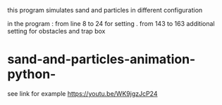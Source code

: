 this program simulates sand and particles in different configuration

in the program : 
 from line 8 to 24 for setting . 
 from 143 to 163 additional setting for obstacles and trap box


# sand-and-particles-animation-python-
see link for example https://youtu.be/WK9jgzJcP24
